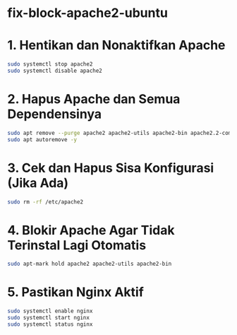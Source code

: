 # fix-block-apache2-ubuntu

# 1. Hentikan dan Nonaktifkan Apache
```bash
sudo systemctl stop apache2
sudo systemctl disable apache2
```

# 2. Hapus Apache dan Semua Dependensinya
```bash
sudo apt remove --purge apache2 apache2-utils apache2-bin apache2.2-common -y
sudo apt autoremove -y
```

# 3. Cek dan Hapus Sisa Konfigurasi (Jika Ada)
```bash
sudo rm -rf /etc/apache2
```

# 4. Blokir Apache Agar Tidak Terinstal Lagi Otomatis
```bash
sudo apt-mark hold apache2 apache2-utils apache2-bin
```

# 5. Pastikan Nginx Aktif
```bash
sudo systemctl enable nginx
sudo systemctl start nginx
sudo systemctl status nginx
```
